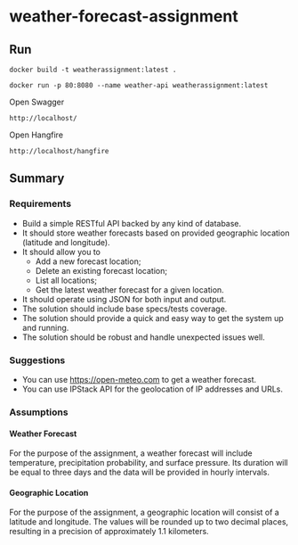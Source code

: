 # weather-forecast-assignment
## Run
```
docker build -t weatherassignment:latest .
```
```
docker run -p 80:8080 --name weather-api weatherassignment:latest
```
Open Swagger
```
http://localhost/
```
Open Hangfire
```
http://localhost/hangfire
```
## Summary
### Requirements
- Build a simple RESTful API backed by any kind of database.
- It should store weather forecasts based on provided geographic location (latitude and longitude).
- It should allow you to
	- Add a new forecast location;
	- Delete an existing forecast location;
	- List all locations;
	- Get the latest weather forecast for a given location.
- It should operate using JSON for both input and output.
- The solution should include base specs/tests coverage.
- The solution should provide a quick and easy way to get the system up and running.
- The solution should be robust and handle unexpected issues well.

### Suggestions
- You can use https://open-meteo.com to get a weather forecast.
- You can use IPStack API for the geolocation of IP addresses and URLs.

### Assumptions

#### Weather Forecast

For the purpose of the assignment, a weather forecast will include temperature, precipitation probability, and surface pressure. Its duration will be equal to three days and the data will be provided in hourly intervals.

#### Geographic Location

For the purpose of the assignment, a geographic location will consist of a latitude and longitude. The values will be rounded up to two decimal places, resulting in a precision of approximately 1.1 kilometers.
